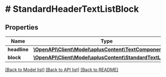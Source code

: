 # # StandardHeaderTextListBlock

## Properties

Name | Type | Description | Notes
------------ | ------------- | ------------- | -------------
**headline** | [**\OpenAPI\Client\Model\aplusContent\TextComponent**](TextComponent.md) |  | [optional]
**block** | [**\OpenAPI\Client\Model\aplusContent\StandardTextListBlock**](StandardTextListBlock.md) |  | [optional]

[[Back to Model list]](../../README.md#models) [[Back to API list]](../../README.md#endpoints) [[Back to README]](../../README.md)
